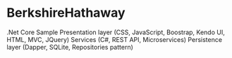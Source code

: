 # BerkshireHathaway
.Net Core Sample
Presentation layer (CSS, JavaScript, Boostrap, Kendo UI, HTML, MVC, JQuery)
Services (C#, REST API, Microservices)
Persistence layer (Dapper, SQLite, Repositories pattern)
